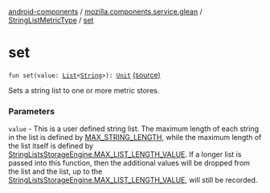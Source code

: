 [android-components](../../index.md) / [mozilla.components.service.glean](../index.md) / [StringListMetricType](index.md) / [set](./set.md)

# set

`fun set(value: `[`List`](https://kotlinlang.org/api/latest/jvm/stdlib/kotlin.collections/-list/index.html)`<`[`String`](https://kotlinlang.org/api/latest/jvm/stdlib/kotlin/-string/index.html)`>): `[`Unit`](https://kotlinlang.org/api/latest/jvm/stdlib/kotlin/-unit/index.html) [(source)](https://github.com/mozilla-mobile/android-components/blob/master/components/service/glean/src/main/java/mozilla/components/service/glean/StringListMetricType.kt#L86)

Sets a string list to one or more metric stores.

### Parameters

`value` - This is a user defined string list. The maximum length of each string in the
    list is defined by [MAX_STRING_LENGTH](-m-a-x_-s-t-r-i-n-g_-l-e-n-g-t-h.md), while the maximum length of the list itself is
    defined by [StringListsStorageEngine.MAX_LIST_LENGTH_VALUE](#).  If a longer list is passed
    into this function, then the additional values will be dropped from the list and the list,
    up to the [StringListsStorageEngine.MAX_LIST_LENGTH_VALUE](#), will still be recorded.